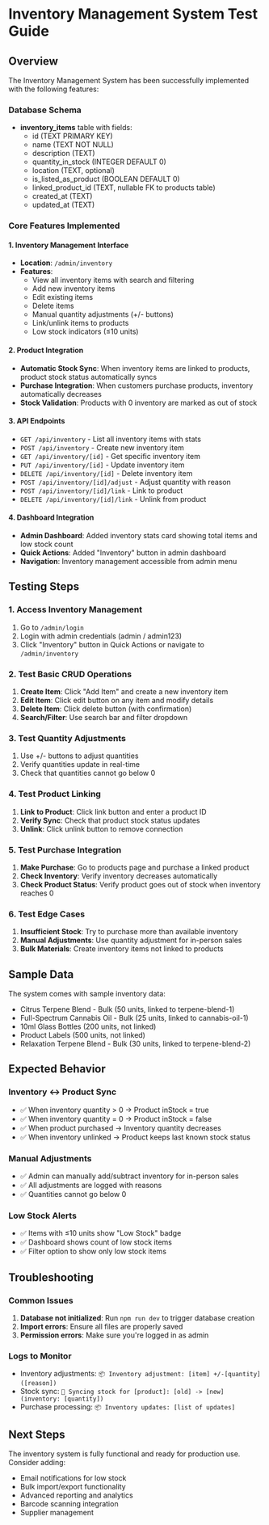 # Inventory Management System Test Guide

## Overview
The Inventory Management System has been successfully implemented with the following features:

### Database Schema
- **inventory_items** table with fields:
  - id (TEXT PRIMARY KEY)
  - name (TEXT NOT NULL)
  - description (TEXT)
  - quantity_in_stock (INTEGER DEFAULT 0)
  - location (TEXT, optional)
  - is_listed_as_product (BOOLEAN DEFAULT 0)
  - linked_product_id (TEXT, nullable FK to products table)
  - created_at (TEXT)
  - updated_at (TEXT)

### Core Features Implemented

#### 1. Inventory Management Interface
- **Location**: `/admin/inventory`
- **Features**:
  - View all inventory items with search and filtering
  - Add new inventory items
  - Edit existing items
  - Delete items
  - Manual quantity adjustments (+/- buttons)
  - Link/unlink items to products
  - Low stock indicators (≤10 units)

#### 2. Product Integration
- **Automatic Stock Sync**: When inventory items are linked to products, product stock status automatically syncs
- **Purchase Integration**: When customers purchase products, inventory automatically decreases
- **Stock Validation**: Products with 0 inventory are marked as out of stock

#### 3. API Endpoints
- `GET /api/inventory` - List all inventory items with stats
- `POST /api/inventory` - Create new inventory item
- `GET /api/inventory/[id]` - Get specific inventory item
- `PUT /api/inventory/[id]` - Update inventory item
- `DELETE /api/inventory/[id]` - Delete inventory item
- `POST /api/inventory/[id]/adjust` - Adjust quantity with reason
- `POST /api/inventory/[id]/link` - Link to product
- `DELETE /api/inventory/[id]/link` - Unlink from product

#### 4. Dashboard Integration
- **Admin Dashboard**: Added inventory stats card showing total items and low stock count
- **Quick Actions**: Added "Inventory" button in admin dashboard
- **Navigation**: Inventory management accessible from admin menu

## Testing Steps

### 1. Access Inventory Management
1. Go to `/admin/login`
2. Login with admin credentials (admin / admin123)
3. Click "Inventory" button in Quick Actions or navigate to `/admin/inventory`

### 2. Test Basic CRUD Operations
1. **Create Item**: Click "Add Item" and create a new inventory item
2. **Edit Item**: Click edit button on any item and modify details
3. **Delete Item**: Click delete button (with confirmation)
4. **Search/Filter**: Use search bar and filter dropdown

### 3. Test Quantity Adjustments
1. Use +/- buttons to adjust quantities
2. Verify quantities update in real-time
3. Check that quantities cannot go below 0

### 4. Test Product Linking
1. **Link to Product**: Click link button and enter a product ID
2. **Verify Sync**: Check that product stock status updates
3. **Unlink**: Click unlink button to remove connection

### 5. Test Purchase Integration
1. **Make Purchase**: Go to products page and purchase a linked product
2. **Check Inventory**: Verify inventory decreases automatically
3. **Check Product Status**: Verify product goes out of stock when inventory reaches 0

### 6. Test Edge Cases
1. **Insufficient Stock**: Try to purchase more than available inventory
2. **Manual Adjustments**: Use quantity adjustment for in-person sales
3. **Bulk Materials**: Create inventory items not linked to products

## Sample Data
The system comes with sample inventory data:
- Citrus Terpene Blend - Bulk (50 units, linked to terpene-blend-1)
- Full-Spectrum Cannabis Oil - Bulk (25 units, linked to cannabis-oil-1)
- 10ml Glass Bottles (200 units, not linked)
- Product Labels (500 units, not linked)
- Relaxation Terpene Blend - Bulk (30 units, linked to terpene-blend-2)

## Expected Behavior

### Inventory ↔ Product Sync
- ✅ When inventory quantity > 0 → Product inStock = true
- ✅ When inventory quantity = 0 → Product inStock = false
- ✅ When product purchased → Inventory quantity decreases
- ✅ When inventory unlinked → Product keeps last known stock status

### Manual Adjustments
- ✅ Admin can manually add/subtract inventory for in-person sales
- ✅ All adjustments are logged with reasons
- ✅ Quantities cannot go below 0

### Low Stock Alerts
- ✅ Items with ≤10 units show "Low Stock" badge
- ✅ Dashboard shows count of low stock items
- ✅ Filter option to show only low stock items

## Troubleshooting

### Common Issues
1. **Database not initialized**: Run `npm run dev` to trigger database creation
2. **Import errors**: Ensure all files are properly saved
3. **Permission errors**: Make sure you're logged in as admin

### Logs to Monitor
- Inventory adjustments: `📦 Inventory adjustment: [item] +/-[quantity] ([reason])`
- Stock sync: `🔄 Syncing stock for [product]: [old] -> [new] (inventory: [quantity])`
- Purchase processing: `📦 Inventory updates: [list of updates]`

## Next Steps
The inventory system is fully functional and ready for production use. Consider adding:
- Email notifications for low stock
- Bulk import/export functionality
- Advanced reporting and analytics
- Barcode scanning integration
- Supplier management 